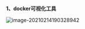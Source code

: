 **1、docker可视化工具**

![image-20210214190328942](C:\Users\蛋丁\AppData\Roaming\Typora\typora-user-images\image-20210214190328942.png)